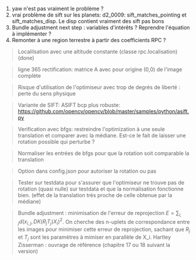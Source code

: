 1. yaw n'est pas vraiment le problème ?
2. vrai problème de sift sur les planets:
  d2_0009: sift_matches_pointing et sift_matches_disp. Le disp contient vraiment des sift pas bons
3. Bundle adjustment next step : variables d'intérêts ? Reprendre l'équation à implémenter ?
4. Remonter à une region terrestre à partir des coefficients RPC ?

> Localilsation avec une altitude constante (classe rpc.localisation) (done)

> ligne 365 rectification: matrice A avec pour origine (0,0) de l'image complète

> Risque d'utilisation de l'optimiseur avec trop de degrés de liberté : perte du sens physique

> Variante de SIFT: ASIFT bcp plus robuste: https://github.com/opencv/opencv/blob/master/samples/python/asift.py

> Verification avec bfgs: restreindre l'optimization à une seule translation et comparer avec la médiane. Est-ce le fait de laisser une rotation possible qui perturbe ?

> Normaliser les entrées de bfgs pour que la rotation soit comparable  la translation

> Option dans config.json pour autoriser la rotation ou pas

> Tester sur testdata pour s'assurer que l'optimiseur ne trouve pas de rotation (quasi nulle) sur testdata et que la normalisation fonctionne bien. (effet de la translation très proche de celle obtenue par la médiane)

> Bundle adjustment : minimisation de l'erreur de reprojection $E=\sum_{i,j}d(x_{i,j}, DK(R_j T_j)X_i)^2$. On cherche des n-uplets de correspondance entre les images pour minimiser cette erreur de reprojection, sachant que $R_j$ et $T_j$ sont les paramètres à mimiser en parallèle de X_i. Hartley Zisserman : ouvrage de référence (chapitre 17 ou 18 suivant la version)
